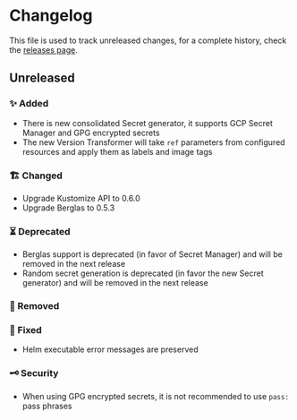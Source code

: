 # Changelog

This file is used to track unreleased changes, for a complete history, check the [releases page](https://github.com/carbonrelay/konjure/releases).

## Unreleased

### ✨ Added

* There is new consolidated Secret generator, it supports GCP Secret Manager and GPG encrypted secrets
* The new Version Transformer will take `ref` parameters from configured resources and apply them as labels and image tags

### 🏗 Changed

* Upgrade Kustomize API to 0.6.0
* Upgrade Berglas to 0.5.3

### ⏳ Deprecated

* Berglas support is deprecated (in favor of Secret Manager) and will be removed in the next release
* Random secret generation is deprecated (in favor the new Secret generator) and will be removed in the next release

### 🛑 Removed

### 🐛 Fixed

* Helm executable error messages are preserved 

### 🗝 Security

* When using GPG encrypted secrets, it is not recommended to use `pass:` pass phrases
